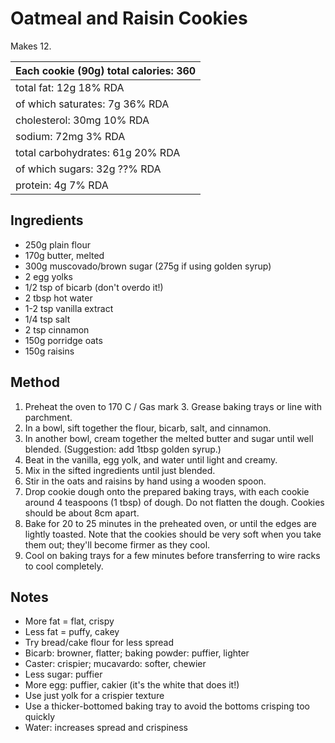 Oatmeal and Raisin Cookies
==========================

Makes 12.

| Each cookie (90g)           total calories: 360
| -----------------------------------------------
| total fat: 12g                          18% RDA
|     of which saturates: 7g              36% RDA
| cholesterol: 30mg                       10% RDA
| sodium: 72mg                             3% RDA
| total carbohydrates: 61g                20% RDA
|     of which sugars: 32g                ??% RDA
| protein: 4g                              7% RDA


Ingredients
-----------

- 250g plain flour
- 170g butter, melted
- 300g muscovado/brown sugar (275g if using golden syrup)
- 2 egg yolks
- 1/2 tsp of bicarb (don't overdo it!)
- 2 tbsp hot water
- 1-2 tsp vanilla extract
- 1/4 tsp salt
- 2 tsp cinnamon
- 150g porridge oats
- 150g raisins

Method
------

1. Preheat the oven to 170 C / Gas mark 3. Grease baking trays or line with
   parchment.
2. In a bowl, sift together the flour, bicarb, salt, and cinnamon.
3. In another bowl, cream together the melted butter and sugar until well
   blended. (Suggestion: add 1tbsp golden syrup.)
4. Beat in the vanilla, egg yolk, and water until light and creamy.
5. Mix in the sifted ingredients until just blended.
6. Stir in the oats and raisins by hand using a wooden spoon.
7. Drop cookie dough onto the prepared baking trays, with each cookie around 4
   teaspoons (1 tbsp) of dough. Do not flatten the dough. Cookies should be
   about 8cm apart.
8. Bake for 20 to 25 minutes in the preheated oven, or until the edges are
   lightly toasted. Note that the cookies should be very soft when you take
   them out; they'll become firmer as they cool.
9. Cool on baking trays for a few minutes before transferring to wire racks to
   cool completely.

Notes
-----

- More fat = flat, crispy
- Less fat = puffy, cakey
- Try bread/cake flour for less spread
- Bicarb: browner, flatter; baking powder: puffier, lighter
- Caster: crispier; mucavardo: softer, chewier
- Less sugar: puffier
- More egg: puffier, cakier (it's the white that does it!)
- Use just yolk for a crispier texture
- Use a thicker-bottomed baking tray to avoid the bottoms crisping too quickly
- Water: increases spread and crispiness
